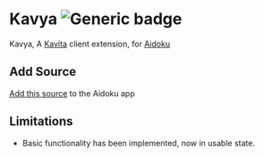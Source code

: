 # Kavya ![Generic badge](https://img.shields.io/badge/version-1-green.svg)
Kavya, A [Kavita](https://www.kavitareader.com/) client extension, for [Aidoku](https://aidoku.app/)

## Add Source

[Add this source](https://aidoku.app/add-source-list/?url=https://raw.githubusercontent.com/ACK72/kavya-aidoku/gh-pages/) to the Aidoku app

## Limitations

- Basic functionality has been implemented, now in usable state.